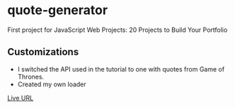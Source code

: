 # quote-generator
First project for JavaScript Web Projects: 20 Projects to Build Your Portfolio

## Customizations
- I switched the API used in the tutorial to one with quotes from Game of Thrones.
- Created my own loader

[Live URL](https://laurana88.github.io/quote-generator/)
